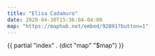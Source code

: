 ```yaml
---
title: "Elisa Cadamuro"
date: 2020-04-30T15:36:04-04:00
map: "https://maphub.net/embed/92891?button=1"
---
```


{{ partial "index" . (dict "map" "$map") }}